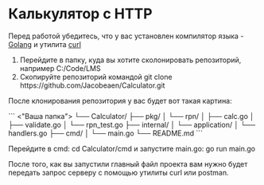 <h1>Калькулятор с HTTP</h1>

<p>Перед работой убедитесь, что у вас установлен компилятор языка - <a href="https://go.dev/dl/">Golang</a> и утилита <a href="https://curl.se/download.html">curl</a></p>
<ol>
    <li>Перейдите в папку, куда вы хотите сколонировать репозиторий, например C:/Code/LMS</li>
    <li>Скопируйте репозиторий командой git clone https://github.com/Jacobeaen/Calculator.git</li>
</ol>
<p>После клонирования репозитория у вас будет вот такая картина:</p>
```
<"Ваша папка">
  └── Calculator/
      ├── pkg/                      
      │   └── rpn/                  
      │       ├── calc.go           
      │       ├── validate.go       
      │       └── rpn_test.go       
      ├── internal/                 
      │   └── application/         
      │       └── handlers.go       
      ├── cmd/                      
      │   └── main.go               
      └── README.md
```
<p>Перейдите в сmd: cd Calculator/cmd и запустите main.go: go run main.go</main></p>                 
<p>После того, как вы запустили главный файл проекта вам нужно будет передать запрос серверу с помощью утилиты curl или postman.</p>